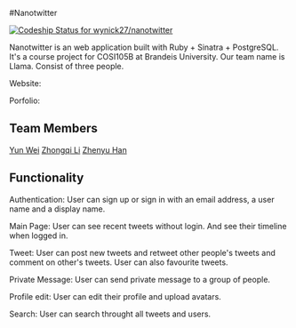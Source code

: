 #Nanotwitter

[ ![Codeship Status for wynick27/nanotwitter](https://codeship.com/projects/70bcc180-60da-0133-f236-1a6c59bbc52b/status?branch=master)](https://codeship.com/projects/112320)

Nanotwitter is an web application built with Ruby + Sinatra + PostgreSQL. It's a course project for COSI105B at Brandeis University.
Our team name is Llama. Consist of three people.

Website:[](https://nanotwitter-llama.herokuapp.com)

Porfolio:[](https://wynick27.github.io/nanotwitter/)

## Team Members
[Yun Wei](https://github.com/wynick27)
[Zhongqi Li](https://github.com/zhongqil)
[Zhenyu Han](https://github.com/jaosn)

## Functionality

Authentication:
User can sign up or sign in with an email address, a user name and a display name.

Main Page:
User can see recent tweets without login. And see their timeline when logged in.

Tweet:
User can post new tweets and retweet other people's tweets and comment on other's tweets.
User can also favourite tweets.

Private Message:
User can send private message to a group of people.

Profile edit:
User can edit their profile and upload avatars.

Search:
User can search throught all tweets and users.

